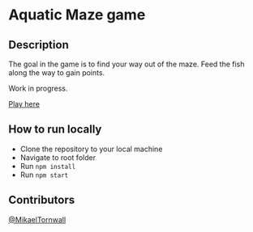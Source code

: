 # Aquatic Maze game

## Description
The goal in the game is to find your way out of the maze. Feed the fish along the way to gain points.

Work in progress.

[Play here](https://aquaticmaze.herokuapp.com/)

## How to run locally
- Clone the repository to your local machine
- Navigate to root folder
- Run `npm install`
- Run `npm start`

## Contributors
[@MikaelTornwall](https://github.com/MikaelTornwall)
